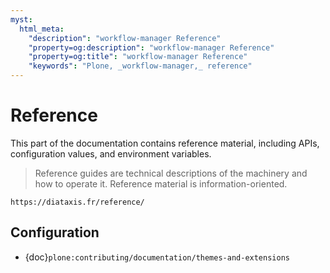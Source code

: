 ```yaml
---
myst:
  html_meta:
    "description": "workflow-manager Reference"
    "property=og:description": "workflow-manager Reference"
    "property=og:title": "workflow-manager Reference"
    "keywords": "Plone, _workflow-manager,_ reference"
---
```


# Reference

This part of the documentation contains reference material, including APIs, configuration values, and environment variables.

> Reference guides are technical descriptions of the machinery and how to operate it.
> Reference material is information-oriented.

```{seealso}
https://diataxis.fr/reference/
```

## Configuration

-   {doc}`plone:contributing/documentation/themes-and-extensions`
